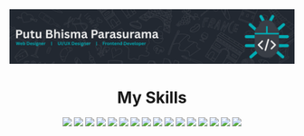 <!--
**bhismaparasurama/bhismaparasurama** is a ✨ _special_ ✨ repository because its `README.md` (this file) appears on your GitHub profile.

Here are some ideas to get you started:

- 🔭 I’m currently working on ...
- 🌱 I’m currently learning ...
- 👯 I’m looking to collaborate on ...
- 🤔 I’m looking for help with ...
- 💬 Ask me about ...
- 📫 How to reach me: ...
- 😄 Pronouns: ...
- ⚡ Fun fact: ...
-->


<div>
    <img src="./img/header_github.png">
</div>

<div>
    <h1 align="center">My Skills</h1>
    <div align="center">
        <img src="https://img.shields.io/badge/MySQL-005C84?style=for-the-badge&logo=mysql&logoColor=white" />
        <img src="https://img.shields.io/badge/phpmyadmin-6C78AF?style=for-the-badge&logo=phpmyadmin&logoColor=white" />
        <img src="https://img.shields.io/badge/Canva-%2300C4CC.svg?&style=for-the-badge&logo=Canva&logoColor=white" />
        <img src="https://img.shields.io/badge/Figma-F24E1E?style=for-the-badge&logo=figma&logoColor=white" />
        <img src="https://img.shields.io/badge/Bootstrap-563D7C?style=for-the-badge&logo=bootstrap&logoColor=white" />
        <img src="https://img.shields.io/badge/Font_Awesome-339AF0?style=for-the-badge&logo=fontawesome&logoColor=white" />
        <img src="https://img.shields.io/badge/jQuery-0769AD?style=for-the-badge&logo=jquery&logoColor=white" />
        <img src="https://img.shields.io/badge/Laragon-0E83CD?style=for-the-badge&logo=Laragon&logoColor=white" />
        <img src="https://img.shields.io/badge/Laravel-FF2D20?style=for-the-badge&logo=laravel&logoColor=white" />
        <img src="https://img.shields.io/badge/Sass-CC6699?style=for-the-badge&logo=sass&logoColor=white" />
        <img src="https://img.shields.io/badge/Tailwind_CSS-38B2AC?style=for-the-badge&logo=tailwind-css&logoColor=white" />
        <img src="https://img.shields.io/badge/Xampp-F37623?style=for-the-badge&logo=xampp&logoColor=white" />
        <img src="https://img.shields.io/badge/CSS3-1572B6?style=for-the-badge&logo=css3&logoColor=white" />
        <img src="https://img.shields.io/badge/HTML5-E34F26?style=for-the-badge&logo=html5&logoColor=white" />
        <img src="https://img.shields.io/badge/JavaScript-323330?style=for-the-badge&logo=javascript&logoColor=F7DF1E" />
        <img src="https://img.shields.io/badge/PHP-777BB4?style=for-the-badge&logo=php&logoColor=white" />
    </div>
</div>